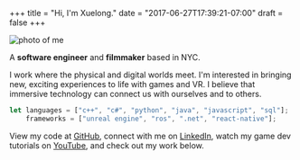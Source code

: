 +++
title = "Hi, I'm Xuelong." 
date = "2017-06-27T17:39:21-07:00"
draft = false
+++

![photo of me](images/headshot_thumbnail.jpg)

A **software engineer** and **filmmaker** based in NYC.

I work where the physical and digital worlds meet. I'm interested in bringing new, exciting experiences to life with games and VR. I believe that immersive technology can connect us with ourselves and to others.

<!-- prettier-ignore -->
```js
let languages = ["c++", "c#", "python", "java", "javascript", "sql"];
    frameworks = ["unreal engine", "ros", ".net", "react-native"];
```

View my code at [GitHub](https://github.com/xuelongmu), connect with me on [LinkedIn](https://www.linkedin.com/in/xuelongmu/), watch my game dev tutorials on [YouTube](https://www.youtube.com/channel/UCa-FWkvOAnSLdxaA6f5BtMg), and check out my work below.
